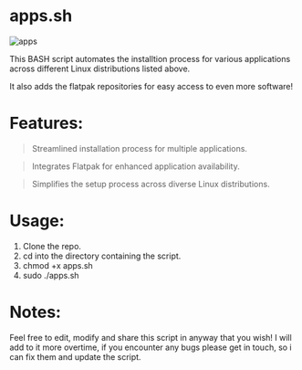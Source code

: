 # apps.sh
![apps](https://github.com/distrohopperuk/apps.sh/assets/159959630/643d9d64-2fd6-43e5-8023-afdcb0698f05)

This BASH script automates the installtion process for various applications across different Linux distributions listed above.

It also adds the flatpak repositories for easy access to even more software!

# Features:

> Streamlined installation process for multiple applications.

> Integrates Flatpak for enhanced application availability.

> Simplifies the setup process across diverse Linux distributions.

# Usage:

 1. Clone the repo.
 2. cd into the directory containing the script.
 3. chmod +x apps.sh
 4. sudo ./apps.sh

# Notes:
Feel free to edit, modify and share this script in anyway that you wish! 
I will add to it more overtime, if you encounter any bugs please get in touch, so i can fix them and update the script.



